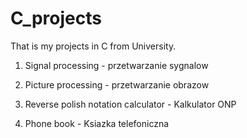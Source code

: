 # C_projects

That is my projects in C from University.


1. Signal processing - przetwarzanie sygnalow

2. Picture processing - przetwarzanie obrazow

3. Reverse polish notation calculator - Kalkulator ONP

4. Phone book - Ksiazka telefoniczna
